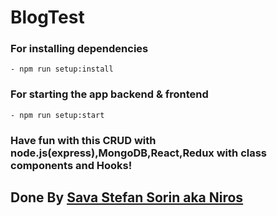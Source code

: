 # BlogTest

### For installing dependencies
    - npm run setup:install

### For starting the app backend & frontend
    - npm run setup:start


### Have fun with this CRUD with node.js(express),MongoDB,React,Redux with class components and Hooks!

## Done By [Sava Stefan Sorin aka Niros](https://niros-37f79.web.app/)